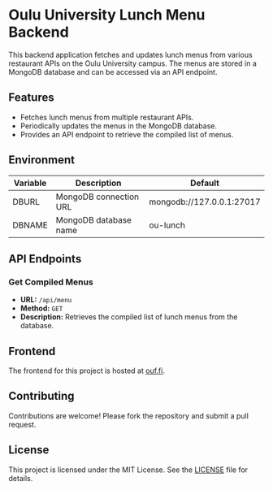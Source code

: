 # Oulu University Lunch Menu Backend

This backend application fetches and updates lunch menus from various restaurant APIs on the Oulu University campus. The menus are stored in a MongoDB database and can be accessed via an API endpoint.

## Features

- Fetches lunch menus from multiple restaurant APIs.
- Periodically updates the menus in the MongoDB database.
- Provides an API endpoint to retrieve the compiled list of menus.

## Environment

| Variable | Description            | Default                   |
|----------|------------------------|---------------------------|
| DBURL    | MongoDB connection URL | mongodb://127.0.0.1:27017 |
| DBNAME   | MongoDB database name  | ou-lunch                  |

## API Endpoints

### Get Compiled Menus

- **URL:** `/api/menu`
- **Method:** `GET`
- **Description:** Retrieves the compiled list of lunch menus from the database.

## Frontend

The frontend for this project is hosted at [ouf.fi](https://ouf.fi).

## Contributing

Contributions are welcome! Please fork the repository and submit a pull request.

## License

This project is licensed under the MIT License. See the [LICENSE](LICENSE) file for details.
